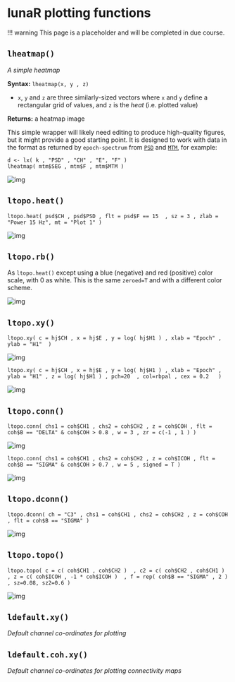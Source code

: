 # lunaR plotting functions

!!! warning
    This page is a placeholder and will be completed in due course.

<!---
```
psd    <- read.table("out1/id1/PSD_F_CH.txt",header=T,stringsAsFactors=F)
coh    <- read.table("out1/id1/COH_B_CH1_CH2.txt" , header =T , stringsAsFactors=F)
hjorth <- read.table("out1/id1/SIGSTATS_E_CH.txt" , header=T,stringsAsFactors=F )
mtm    <- read.table("out1/id1/MTM_F_CH_SEG.txt.gz" , header=T , stringsAsFactors=F ) 
```
---->

## `lheatmap()`

_A simple heatmap_

__Syntax:__ `lheatmap(x, y , z)` 

- `x`, `y` and `z` are three similarly-sized vectors where `x` and `y` define a rectangular grid of values, and `z` is the _heat_ (i.e. plotted value)

__Returns:__ a heatmap image

This simple wrapper will likely need editing to produce high-quality
figures, but it might provide a good starting point.  It is designed
to work with data in the format as returned by `epoch-spectrum` from
[`PSD`](../../ref/power-spectra.md#psd) and
[`MTM`](../../ref/power-spectra.md#mtm), for example:  

```
d <- lx( k , "PSD" , "CH" , "E", "F" ) 
lheatmap( mtm$SEG , mtm$F , mtm$MTM ) 
```

![img](../../img/rplot1.png)

## `ltopo.heat()`

```
ltopo.heat( psd$CH , psd$PSD , flt = psd$F == 15  , sz = 3 , zlab = "Power 15 Hz", mt = "Plot 1" ) 
```

![img](../../img/rplot2.png)

<!---
c=         flt=       mt=        show.leg=  sz=        th.z=      th=        z=         zeroed=    zlab=      zlim=      
--->


## `ltopo.rb()`

As `ltopo.heat()` except using a blue (negative) and red (positive) color scale, with 0 as white.  This is the
same `zeroed=T` and with a different color scheme.  

![img](../../img/ms/sol4.png)


## `ltopo.xy()`


```
ltopo.xy( c = hj$CH , x = hj$E , y = log( hj$H1 ) , xlab = "Epoch" , ylab = "H1"  ) 
```

![img](../../img/rplot4.png)

```
ltopo.xy( c = hj$CH , x = hj$E , y = log( hj$H1 ) , xlab = "Epoch" , ylab = "H1" , z = log( hj$H1 ) , pch=20  , col=rbpal , cex = 0.2   ) 
```

![img](../../img/rplot3.png)



<!---
## `ltopo.heat2()`
--->


## `ltopo.conn()`


```
ltopo.conn( chs1 = coh$CH1 , chs2 = coh$CH2 , z = coh$COH , flt = coh$B == "DELTA" & coh$COH > 0.8 , w = 3 , zr = c(-1 , 1 ) ) 
```

![img](../../img/rplot5.png)

```
ltopo.conn( chs1 = coh$CH1 , chs2 = coh$CH2 , z = coh$ICOH , flt = coh$B == "SIGMA" & coh$COH > 0.7 , w = 5 , signed = T ) 
```

![img](../../img/rplot6.png)

## `ltopo.dconn()`

```
ltopo.dconn( ch = "C3" , chs1 = coh$CH1 , chs2 = coh$CH2 , z = coh$COH , flt = coh$B == "SIGMA" ) 
```

![img](../../img/rplot7.png)

## `ltopo.topo()`

```
ltopo.topo( c = c( coh$CH1 , coh$CH2 )  , c2 = c( coh$CH2 , coh$CH1 ) , z = c( coh$ICOH , -1 * coh$ICOH )  , f = rep( coh$B == "SIGMA" , 2 )   , sz=0.08, sz2=0.6 )
```

![img](../../img/rplot8.png)



## `ldefault.xy()`

_Default channel co-ordinates for plotting_

## `ldefault.coh.xy()`

_Default channel co-ordinates for plotting connectivity maps_